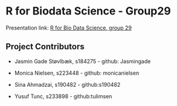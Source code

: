 # R for Biodata Science - Group29

Presentation link: [R for Bio Data Science, group 29](https://raw.githack.com/Jasmingade/group_29/main/doc/presentation.html)

## Project Contributors

-   Jasmin Gade Støvlbæk, s184275 - github: Jasmingade

-   Monica Nielsen, s223448 - github: monicanielsen

-   Sina Ahmadzai, s190482 - github:s190482

-   Yusuf Tunc, s233898 - github:tulimsen
